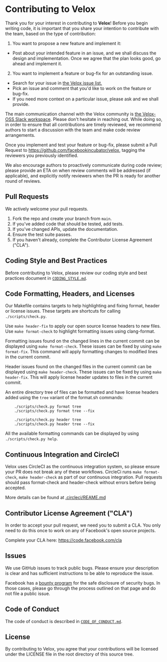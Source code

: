 # Contributing to Velox

Thank you for your interest in contributing to **Velox**! Before you begin
writing code, it is important that you share your intention to contribute with
the team, based on the type of contribution:

1. You want to propose a new feature and implement it:
  * Post about your intended feature in an issue, and we shall discuss the
    design and implementation. Once we agree that the plan looks good, go ahead
    and implement it.
2. You want to implement a feature or bug-fix for an outstanding issue.
  * Search for your issue in [the Velox issue list.](https://github.com/facebookincubator/velox/issues)
  * Pick an issue and comment that you'd like to work on the feature or
    bug-fix.
  * If you need more context on a particular issue, please ask and we shall
    provide.

The main communication channel with the Velox community is [the Velox-OSS Slack
workspace](http://velox-oss.slack.com). Please don't hesitate in reaching out.
While doing so, in order to ensure that all contributions are timely reviewed,
we recommend authors to start a discussion with the team and make code review
arrangements.

Once you implement and test your feature or bug-fix, please submit a Pull
Request to <https://github.com/facebookincubator/velox>, tagging the reviewers
you previously identified.

We also encourage authors to proactively communicate during code review; please
provide an ETA on when review comments will be addressed (if applicable), and
explicitly notify reviewers when the PR is ready for another round of reviews.

## Pull Requests

We actively welcome your pull requests.

1. Fork the repo and create your branch from `main`.
2. If you've added code that should be tested, add tests.
3. If you've changed APIs, update the documentation.
4. Ensure the test suite passes.
5. If you haven't already, complete the Contributor License Agreement ("CLA").

## Coding Style and Best Practices

Before contributing to Velox, please review our coding style and best practices
document in [`CODING_STYLE.md`](CODING_STYLE.md).

## Code Formatting, Headers, and Licenses

Our Makefile contains targets to help highlighting and fixing format, header or
license issues. These targets are shortcuts for calling `./scripts/check.py`.

Use `make header-fix` to apply our open source license headers to new files.
Use `make format-check` to highlight formatting issues using clang-format.

Formatting issues found on the changed lines in the current commit can be
displayed using `make format-check`.  These issues can be fixed by using `make
format-fix`. This command will apply formatting changes to modified lines in
the current commit.

Header issues found on the changed files in the current commit can be displayed
using `make header-check`. These issues can be fixed by using `make header-fix`.
This will apply license header updates to files in the current commit.

An entire directory tree of files can be formatted and have license headers
added using the `tree` variant of the format.sh commands:
```
    ./scripts/check.py format tree
    ./scripts/check.py format tree --fix

    ./scripts/check.py header tree
    ./scripts/check.py header tree --fix
```

All the available formatting commands can be displayed by using
`./scripts/check.py help`.

## Continuous Integration and CircleCI

Velox uses CircleCI as the continuous integration system, so please ensure your
PR does not break any of these workflows. CircleCi runs `make format-check`,
`make header-check` as part of our continuous integration. Pull requests should
pass format-check and header-check without errors before being accepted.

More details can be found at [.circleci/REAME.md](.circleci)

## Contributor License Agreement ("CLA")

In order to accept your pull request, we need you to submit a CLA. You only need
to do this once to work on any of Facebook's open source projects.

Complete your CLA here: <https://code.facebook.com/cla>

## Issues

We use GitHub issues to track public bugs. Please ensure your description is
clear and has sufficient instructions to be able to reproduce the issue.

Facebook has a [bounty program](https://www.facebook.com/whitehat/) for the safe
disclosure of security bugs. In those cases, please go through the process
outlined on that page and do not file a public issue.

## Code of Conduct

The code of conduct is described in [`CODE_OF_CONDUCT.md`](CODE_OF_CONDUCT.md).

## License

By contributing to Velox, you agree that your contributions will be licensed
under the LICENSE file in the root directory of this source tree.
